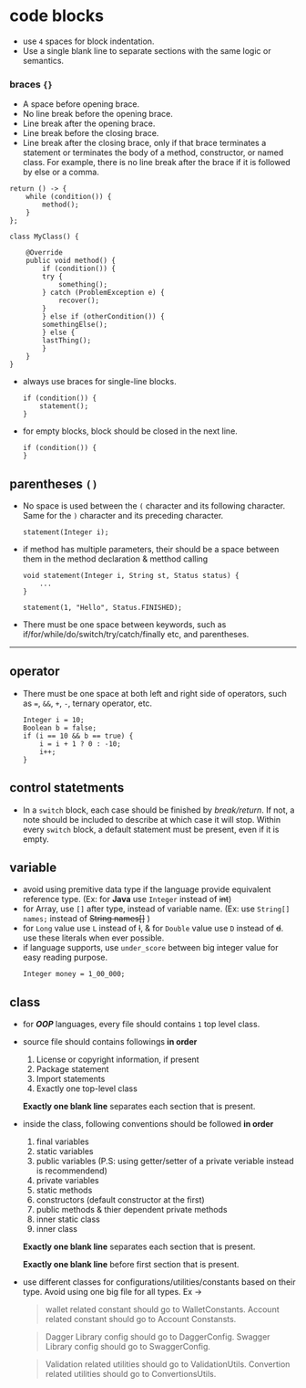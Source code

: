 # code blocks
- use `4` spaces for block indentation.
- Use a single blank line to separate sections with the same logic or semantics.

### braces `{}`
- A space before opening brace.
- No line break before the opening brace.
- Line break after the opening brace.
- Line break before the closing brace.
- Line break after the closing brace, only if that brace terminates a statement or terminates the body of a method, constructor, or named class. For example, there is no line break after the brace if it is followed by else or a comma.
```
return () -> {
    while (condition()) {
        method();
    }
};

class MyClass() {

    @Override
    public void method() {
        if (condition()) {
        try {
            something();
        } catch (ProblemException e) {
            recover();
        }
        } else if (otherCondition()) {
        somethingElse();
        } else {
        lastThing();
        }
    }
}
```
- always use braces for single-line blocks.
    ```
    if (condition()) {
        statement();
    } 
    ```
- for empty blocks, block should be closed in the next line.
  ```
  if (condition()) {
  }
  ```

## parentheses `()`
- No space is used between the `(` character and its following character. Same for the `)` character and its preceding character.
  ```
  statement(Integer i);
  ```
- if method has multiple parameters, their should be a space between them in the method declaration & metthod calling
  ```
  void statement(Integer i, String st, Status status) {
      ...
  }

  statement(1, "Hello", Status.FINISHED);
  ```
- There must be one space between keywords, such as if/for/while/do/switch/try/catch/finally etc, and parentheses.
---

## operator
- There must be one space at both left and right side of operators, such as `=`, `&&`, `+`, `-`, ternary operator, etc.
  ```
  Integer i = 10;
  Boolean b = false;
  if (i == 10 && b == true) {
      i = i + 1 ? 0 : -10;
      i++;
  }
  ```

## control statetments
- In a `switch` block, each case should be finished by *break/return*. If not, a note should be included to describe at which case it will stop. Within every `switch` block, a default statement must be present, even if it is empty.

## variable
- avoid using premitive data type if the language provide equivalent reference type. (Ex: for **Java** use `Integer` instead of ~~int~~)
- for Array, use `[]` after type, instead of variable name. (Ex: use `String[] names;` instead of ~~String names[]~~ )
- for `Long` value use `L` instead of ~~l~~, & for `Double` value use `D` instead of ~~d~~. use these literals when ever possible.
- if language supports, use `under_score` between big integer value for easy reading purpose.
    ```
    Integer money = 1_00_000;
    ```

## class
- for ***OOP*** languages, every file should contains `1` top level class.
- source file should contains followings **in order**
  1. License or copyright information, if present
  2. Package statement
  3. Import statements
  4. Exactly one top-level class
   
  **Exactly one blank line** separates each section that is present.

- inside the class, following conventions should be followed **in order**
  1. final variables
  2. static variables
  3. public variables (P.S: using getter/setter of a private veriable instead is recommendend)
  4. private variables
  5. static methods
  6. constructors (default constructor at the first)
  7. public methods & thier dependent private methods
  8. inner static class
  9. inner class

  **Exactly one blank line** separates each section that is present.

  **Exactly one blank line** before first section that is present.

- use different classes for configurations/utilities/constants based on their type. Avoid using one big file for all types. Ex ->
  > wallet related constant should go to WalletConstants.
   Account related constant should go to Account Constansts.

  > Dagger Library config should go to DaggerConfig.
   Swagger Library config should go to SwaggerConfig.

   > Validation related utilities should go to ValidationUtils.
    Convertion related utilities should go to ConvertionsUtils.